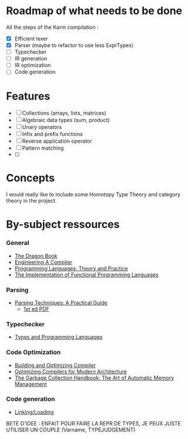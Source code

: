 # Roadmap of what needs to be done
All the steps of the Karm compilation :
- [x] Efficient lexer
- [x] Parser (maybe to refactor to use less ExprTypes)
- [ ] Typechecker
- [ ] IR generation
- [ ] IR optimization
- [ ] Code generation

# Features
- [ ] Collections (arrays, lists, matrices)
- [ ] Algebraic data types (sum, product)
- [ ] Unary operators
- [ ] Infix and prefix functions
- [ ] Reverse application operator
- [ ] Pattern matching
- [ ] 

# Concepts
I would really like to include some Homotopy Type Theory and category theory in the project.

# By-subject ressources
### General
- [The Dragon Book](https://www.amazon.com/dp/0321486811)
- [Engineering A Compiler](https://www.amazon.com/dp/012088478X)
- [Programming Languages: Theory and Practice](http://people.cs.uchicago.edu/~blume/classes/aut2008/proglang/text/offline.pdf)
- [The Implementation of Functional Programming Languages](https://www.microsoft.com/en-us/research/wp-content/uploads/1987/01/slpj-book-1987-small.pdf)

### Parsing
- [Parsing Techniques: A Practical Guide](https://www.amazon.com/dp/038720248X)
    - [1st ed PDF](https://dickgrune.com/Books/PTAPG_1st_Edition/)

### Typechecker
- [Types and Programming Languages](https://www.amazon.com/dp/0262162091)

### Code Optimization
- [Building and Optimizing Compiler](https://www.amazon.com/dp/155558179X)
- [Optimizing Compilers for Modern Architecture](https://www.amazon.com/dp/1558602860/)
- [The Garbage Collection Handbook: The Art of Automatic Memory Management](https://www.amazon.com/dp/1420082795)

### Code generation
- [Linking/Loading](https://www.amazon.com/dp/1558604960)

BETE D'IDEE : ENFAIT POUR FAIRE LA REPR DE TYPES, JE PEUX JUSTE UTILISER UN COUPLE (Varname, TYPEJUDGEMENT)
